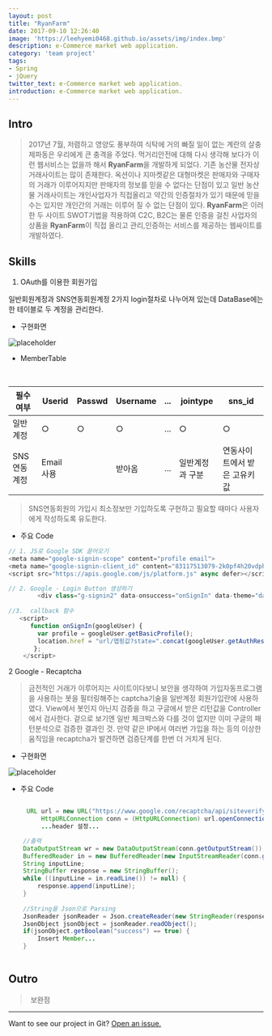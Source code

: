 ```yaml
---
layout: post
title: "RyanFarm"
date: 2017-09-10 12:26:40
image: 'https://leehyemi0468.github.io/assets/img/index.bmp'
description: e-Commerce market web application.
category: 'team project'
tags:
- Spring
- jQuery
twitter_text: e-Commerce market web application.
introduction: e-Commerce market web application.
---
```


## Intro
>   2017년 7월, 저렴하고 영양도 풍부하여 식탁에 거의 빠질 일이 없는 계란의 살충제파동은 우리에게 큰 충격을 주었다. 먹거리안전에 대해 다시 생각해 보다가 이런 웹서비스는 없을까 해서 **RyanFarm**을 개발하게 되었다. 기존 농산물 전자상거래사이트는 많이 존재한다. 옥션이나 지마켓같은 대형마켓은 판매자와 구매자의 거래가 이루어지지만 판매자의 정보를 믿을 수 없다는 단점이 있고 일반 농산물 거래사이트는 개인사업자가 직접올리고 약간의 인증절차가 있기 때문에 믿을 수는 있지만 개인간의 거래는 이루어 질 수 없는 단점이 있다. **RyanFarm**은 이러한 두 사이트 SWOT기법을 적용하여 C2C, B2C는 물론 인증을 걸친 사업자의 상품을 **RyanFarm**이 직접 올리고 관리,인증하는 서비스를 제공하는 웹싸이트를 개발하였다. 


## Skills
1. OAuth를 이용한 회원가입

일반회원계정과 SNS연동회원계정 2가지 login절차로 나누어져 있는데 DataBase에는 한 테이블로 두 계정을 관리한다. 
 
 * 구현화면 
 
  ![placeholder](https://leehyemi0468.github.io/assets/img/loginform.bmp "Midium example image")
 
 * MemberTable
<table>
  <thead>
    <tr> <th>필수여부</th>
      <th>Userid</th><th>Passwd</th><th>Username</th><th>...</th><th>jointype</th><th>sns_id</th>
    </tr>
  </thead>
 <tbody>
  <tr><td>일반계정</td><td>○</td><td>○</td><td>○</td><td>...</td><td>○</td><td>○</td></tr>
   <tr><td>SNS연동계정</td><td>Email사용</td><td></td><td>받아옴</td><td>...</td><td>일반계정과 구분</td><td>연동사이트에서 받은 고유키값
</td></tr>
 </tbody>
</table>

 > SNS연동회원의 가입시 최소정보만 기입하도록 구현하고 필요할 때마다 사용자에게 작성하도록 유도한다.

* 주요 Code

```js
// 1. JS로 Google SDK 끌어오기
<meta name="google-signin-scope" content="profile email">
<meta name="google-signin-client_id" content="83117513079-2k0pf4h20vdph70qps0mi8a8l1d9k9h1.apps.googleusercontent.com">
<script src="https://apis.google.com/js/platform.js" async defer></script>

// 2. Google - Login Button 생성하기
		<div class="g-signin2" data-onsuccess="onSignIn" data-theme="dark"></div>
		
//3.  callback 함수
   <script>
      function onSignIn(googleUser) {
        var profile = googleUser.getBasicProfile();
        location.href = "url/맵핑값?state=".concat(googleUser.getAuthResponse().id_token,"&저장할 키값=",벨류...);
       };
    </script>  
```

2 Google - Recaptcha

> 금전적인 거래가 이루어지는 사이트이다보니 보안을 생각하여 가입자동프로그램을 사용하는 봇을 필터링해주는 captcha기술을 일반계정 회원가입란에 사용하였다. View에서 봇인지 아닌지 검증을 하고 구글에서 받은 리턴값을 Controller에서 검사한다. 겉으로 보기엔 일반 체크박스와 다를 것이 없지만 이미 구글의 패턴분석으로 검증한 결과인 것. 만약 같은 IP에서 여러번 가입을 하는 등의 이상한 움직임을 recaptcha가 발견하면 검증단계를 한번 더 거치게 된다.

* 구현화면 

 ![placeholder](https://leehyemi0468.github.io/assets/img/joinform.bmp "Midium example image")

* 주요 Code

```java

	 URL url = new URL("https://www.google.com/recaptcha/api/siteverify?secret=시크릿키&response="+응답값);
         HttpURLConnection conn = (HttpURLConnection) url.openConnection();
         ...header 설정...

	//출력
	DataOutputStream wr = new DataOutputStream(conn.getOutputStream());
	BufferedReader in = new BufferedReader(new InputStreamReader(conn.getInputStream()));
	String inputLine;
	StringBuffer response = new StringBuffer();
	while ((inputLine = in.readLine()) != null) {
		response.append(inputLine);
	}
	
	//String을 Json으로 Parsing
	JsonReader jsonReader = Json.createReader(new StringReader(response.toString()));
	JsonObject jsonObject = jsonReader.readObject();
	if(jsonObject.getBoolean("success") == true) {
		Insert Member...
	}
			
```



## Outro
>  보완점

-----

Want to see our project in Git? <a href="https://github.com/kyungso/Farm_Spring">Open an issue.</a>









